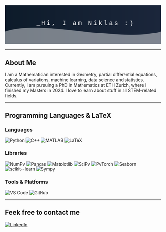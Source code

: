 ![Banner](./assets/banner.svg)

---

## About Me
I am a Mathematician interested in Geometry, partial differential equations, calculus of variations, machine learning, data science and statistics. Currently, I am pursuing a PhD in Mathematics at ETH Zurich, where I finished my Masters in 2024. I love to learn about stuff in all STEM-related fields.

---

## Programming Languages & LaTeX

### Languages
![Python](https://img.shields.io/badge/Python-3776AB?style=flat&logo=python&logoColor=white)
![C++](https://img.shields.io/badge/C%2B%2B-00599C?style=flat&logo=c%2B%2B&logoColor=white)
![MATLAB](https://img.shields.io/badge/MATLAB-0076A8?style=flat&logo=Mathworks&logoColor=white)
![LaTeX](https://img.shields.io/badge/LaTeX-008080?style=flat&logo=latex&logoColor=white)

### Libraries
![NumPy](https://img.shields.io/badge/NumPy-013243?style=flat&logo=numpy&logoColor=white)
![Pandas](https://img.shields.io/badge/Pandas-150458?style=flat&logo=pandas&logoColor=white)
![Matplotlib](https://img.shields.io/badge/Matplotlib-11557c?style=flat&logo=plotly&logoColor=white)
![SciPy](https://img.shields.io/badge/SciPy-8CAAE6?style=flat&logo=scipy&logoColor=white)
![PyTorch](https://img.shields.io/badge/PyTorch-EE4C2C?style=flat&logo=pytorch&logoColor=white)
![Seaborn](https://img.shields.io/badge/Seaborn-7BBFEA?style=flat&logo=python&logoColor=white)
![scikit--learn](https://img.shields.io/badge/scikit--learn-F7931E?style=flat&logo=scikit-learn&logoColor=white)
![Sympy](https://img.shields.io/badge/Sympy-3A3A3A?style=flat&logo=python&logoColor=white)

### Tools & Platforms
![VS Code](https://img.shields.io/badge/VS%20Code-007ACC?style=flat&logo=visual-studio-code&logoColor=white)
![GitHub](https://img.shields.io/badge/GitHub-181717?style=flat&logo=github&logoColor=white)

---

## Feek free to contact me

[![LinkedIn](https://img.shields.io/badge/LinkedIn-0A66C2?style=flat&logo=linkedin&logoColor=white)](www.linkedin.com/in/niklas-canova-7b83962ba)
